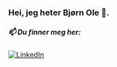 ### Hei, jeg heter Bjørn Ole 👋. 


##### 📫 Du finner meg her:
<a  href="https://no.linkedin.com/in/bj%C3%B8rn-ole-g-81b83b212?trk=profile-badge" target="_blank">
  <img src="https://camo.githubusercontent.com/652ba59693129d3baeb159e15a71efad78721898ee268e495fdbd1c32d017362/68747470733a2f2f696d672e736869656c64732e696f2f62616467652f4c696e6b6564496e2d2532333030373742352e7376673f6c6f676f3d6c696e6b6564696e266c6f676f436f6c6f723d7768697465267374796c653d666f722d7468652d6261646765" alt="LinkedIn" data-canonical-src="https://img.shields.io/badge/LinkedIn-%230077B5.svg?logo=linkedin&amp;logoColor=white&amp;style=for-the-badge" style="max-width: 100%;">
</a>
                            
